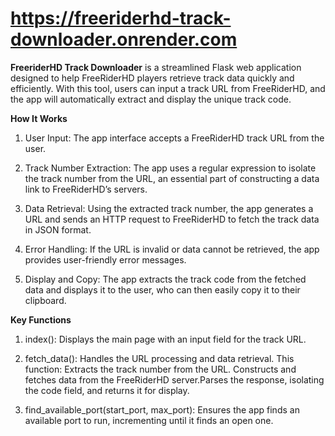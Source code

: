 # https://freeriderhd-track-downloader.onrender.com

**FreeriderHD Track Downloader** is a streamlined Flask web application designed to help FreeRiderHD players retrieve track data quickly and efficiently. With this tool, users can input a track URL from FreeRiderHD, and the app will automatically extract and display the unique track code.

**How It Works**

1. User Input: The app interface accepts a FreeRiderHD track URL from the user.
   
2. Track Number Extraction: The app uses a regular expression to isolate the track number from the URL, an essential part of constructing a data link to FreeRiderHD’s servers.
   
3. Data Retrieval: Using the extracted track number, the app generates a URL and sends an HTTP request to FreeRiderHD to fetch the track data in JSON format.
   
4. Error Handling: If the URL is invalid or data cannot be retrieved, the app provides user-friendly error messages.
   
5. Display and Copy: The app extracts the track code from the fetched data and displays it to the user, who can then easily copy it to their clipboard.
   
**Key Functions**

1. index(): Displays the main page with an input field for the track URL.
   
2. fetch_data(): Handles the URL processing and data retrieval. This function: Extracts the track number from the URL. Constructs and fetches data from the FreeRiderHD server.Parses the response, isolating the code field, and returns it for display.

3. find_available_port(start_port, max_port): Ensures the app finds an available port to run, incrementing until it finds an open one.
